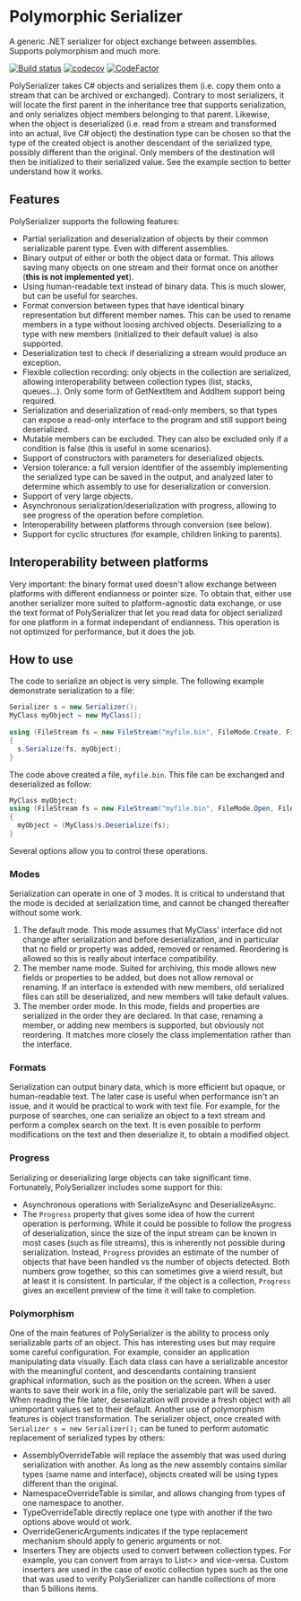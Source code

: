 # Polymorphic Serializer
A generic .NET serializer for object exchange between assemblies. Supports polymorphism and much more.

[![Build status](https://ci.appveyor.com/api/projects/status/va48foddbbydxiov?svg=true)](https://ci.appveyor.com/project/dlebansais/polyserializer-khj0v)
[![codecov](https://codecov.io/gh/dlebansais/PolySerializer/branch/master/graph/badge.svg?token=gDmPN1mYLj)](https://codecov.io/gh/dlebansais/PolySerializer)
[![CodeFactor](https://www.codefactor.io/repository/github/dlebansais/polyserializer/badge)](https://www.codefactor.io/repository/github/dlebansais/polyserializer)

PolySerializer takes C# objects and serializes them (i.e. copy them onto a stream that can be archived or exchanged). Contrary to most serializers, it will locate the first parent in the inheritance tree that supports serialization, and only serializes object members belonging to that parent. Likewise, when the object is deserialized (i.e. read from a stream and transformed into an actual, live C# object) the destination type can be chosen so that the type of the created object is another descendant of the serialized type, possibly different than the original. Only members of the destination will then be initialized to their serialized value. See the example section to better understand how it works.

## Features
PolySerializer supports the following features:
* Partial serialization and deserialization of objects by their common serializable parent type. Even with different assemblies.
* Binary output of either or both the object data or format. This allows saving many objects on one stream and their format once on another (**this is not implemented yet**).
* Using human-readable text instead of binary data. This is much slower, but can be useful for searches.
* Format conversion between types that have identical binary representation but different member names. This can be used to rename members in a type without loosing archived objects. Deserializing to a type with new members (initialized to their default value) is also supported.
* Deserialization test to check if deserializing a stream would produce an exception.
* Flexible collection recording: only objects in the collection are serialized, allowing interoperability between collection types (list, stacks, queues...). Only some form of GetNextItem and AddItem support being required.
* Serialization and deserialization of read-only members, so that types can expose a read-only interface to the program and still support being deserialized.
* Mutable members can be excluded. They can also be excluded only if a condition is false (this is useful in some scenarios).
* Support of constructors with parameters for deserialized objects.
* Version tolerance: a full version identifier of the assembly implementing the serialized type can be saved in the output, and analyzed later to determine which assembly to use for deserialization or conversion.
* Support of very large objects.
* Asynchronous serialization/deserialization with progress, allowing to see progress of the operation before completion.
* Interoperability between platforms through conversion (see below).
* Support for cyclic structures (for example, children linking to parents).

## Interoperability between platforms
Very important: the binary format used doesn't allow exchange between platforms with different endianness or pointer size. To obtain that, either use another serializer more suited to platform-agnostic data exchange, or use the text format of PolySerializer that let you read data for object serialized for one platform in a format independant of endianness. This operation is not optimized for performance, but it does the job.

## How to use
The code to serialize an object is very simple. The following example demonstrate serialization to a file:

  ```cs
  Serializer s = new Serializer();
  MyClass myObject = new MyClass();
    
  using (FileStream fs = new FileStream("myfile.bin", FileMode.Create, FileAccess.Write))
  {
    s.Serialize(fs, myObject);
  }
  ```

The code above created a file, `myfile.bin`. This file can be exchanged and deserialized as follow:

  ```cs
  MyClass myObject;
  using (FileStream fs = new FileStream("myfile.bin", FileMode.Open, FileAccess.Read))
  {
    myObject = (MyClass)s.Deserialize(fs);
  }
  ```

Several options allow you to control these operations.
### Modes
Serialization can operate in one of 3 modes. It is critical to understand that the mode is decided at serialization time, and cannot be changed thereafter without some work.

1. The default mode. This mode assumes that MyClass' interface did not change after serialization and before deserialization, and in particular that no field or property was added, removed or renamed. Reordering is allowed so this is really about interface compatibility.
2. The member name mode. Suited for archiving, this mode allows new fields or properties to be added, but does not allow removal or renaming. If an interface is extended with new members, old serialized files can still be deserialized, and new members will take default values.
3. The member order mode. In this mode, fields and properties are serialized in the order they are declared. In that case, renaming a member, or adding new members is supported, but obviously not reordering. It matches more closely the class implementation rather than the interface. 
### Formats
Serialization can output binary data, which is more efficient but opaque, or human-readable text. The later case is useful when performance isn't an issue, and it would be practical to work with text file. 
For example, for the purpose of searches, one can serialize an object to a text stream and perform a complex search on the text. It is even possible to perform modifications on the text and then deserialize it, to obtain a modified object.
### Progress
Serializing or deserializing large objects can take significant time. Fortunately, PolySerializer includes some support for this:

+ Asynchronous operations with SerializeAsync and DeserializeAsync.
+ The `Progress` property that gives some idea of how the current operation is performing.
While it could be possible to follow the progress of deserialization, since the size of the input stream can be known in most cases (such as file streams), this is inherently not possible during serialization.
Instead, `Progress` provides an estimate of the number of objects that have been handled vs the number of objects detected. Both numbers grow together, so this can sometimes give a wierd result, but at least it is consistent. In particular, if the object is a collection, `Progress` gives an excellent preview of the time it will take to completion.
### Polymorphism
One of the main features of PolySerializer is the ability to process only serializable parts of an object. This has interesting uses but may require some careful configuration.
For example, consider an application manipulating data visually. Each data class can have a serializable ancestor with the meaningful content, and descendants containing transient graphical information, such as the position on the screen. When a user wants to save their work in a file, only the serializable part will be saved. When reading the file later, deserialization will provide a fresh object with all unimportant values set to their default.
Another use of polymorphism features is object transformation. The serializer object, once created with `Serializer s = new Serializer();` can be tuned to perform automatic replacement of serialized types by others:

+ AssemblyOverrideTable will replace the assembly that was used during serialization with another. As long as the new assembly contains similar types (same name and interface), objects created will be using types different than the original.
+ NamespaceOverrideTable is similar, and allows changing from types of one namespace to another.
+ TypeOverrideTable directly replace one type with another if the two options above would ot work.
+ OverrideGenericArguments indicates if the type replacement mechanism should apply to generic arguments or not.
+ Inserters
They are objects used to convert between collection types. For example, you can convert from arrays to List<> and vice-versa. Custom inserters are used in the case of exotic collection types such as the one that was used to verify PolySerializer can handle collections of more than 5 billions items.
 
